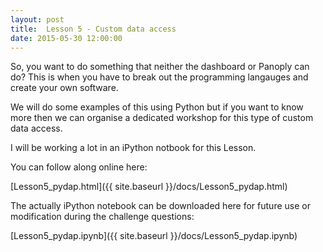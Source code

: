 ```yaml
---
layout: post
title:  Lesson 5 - Custom data access
date: 2015-05-30 12:00:00
---
```

So, you want to do something that neither the dashboard or Panoply can do? This is when you have to break out the programming langauges and create your own software.

We will do some examples of this using Python but if you want to know more then we can organise a dedicated workshop for this type of custom data access.

I will be working a lot in an iPython notbook for this Lesson.

You can follow along online here:

[Lesson5_pydap.html]({{ site.baseurl }}/docs/Lesson5_pydap.html)

The actually iPython notebook can be downloaded here for future use or modification during the challenge questions:

[Lesson5_pydap.ipynb]({{ site.baseurl }}/docs/Lesson5_pydap.ipynb)
